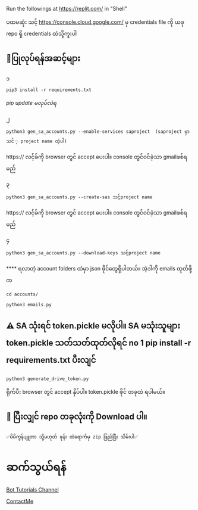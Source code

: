 Run the followings at https://replit.com/ in "Shell"

ပထမဆုံး သင့် https://console.cloud.google.com/ မှ credentials file ကို ယခု repo ရှိ credentials ထဲသို့ကူးပါ

## 💠ပြုလုပ်ရန်အဆင့်များ
၁
```
pip3 install -r requirements.txt
```
*pip update မလုပ်လဲရ*

၂
```
python3 gen_sa_accounts.py --enable-services saproject  (saproject မှာ သင် ့ project name ထဲ့ပါ)
```
https:// လင့်ခ်ကို browser တွင် accept ပေးပါ။ console တွင်ဝင်ခဲ့သာ gmailဖစ်ရမည်

၃
```
python3 gen_sa_accounts.py --create-sas သင့်project name
```
https:// လင့်ခ်ကို browser တွင် accept ပေးပါ။ console တွင်ဝင်ခဲ့သာ gmailဖစ်ရမည်

၄
```
python3 gen_sa_accounts.py --download-keys သင့်project name
```


**** ရလာတဲ့  account folders ထဲမှာ json ဖိုင်တွေရှိပါတယ်။ အဲ့ဒါကို emails ထုတ်ဖို့က 

```
cd accounts/
```




```
python3 emails.py
```


## ⚠ SA သုံးရင် token.pickle မလိုပါ။ SA မသုံးသူများ token.pickle သတ်သတ်ထုတ်လိုရင် no 1 pip install -r requirements.txt ပီးလျင်

```
python3 generate_drive_token.py
```
ရိုက်ပီး browser တွင် accept နှိပ်ပါ။ token.pickle ဖိုင် တခုထဲ ရပါမယ်။


## 📙 ပြီးလျှင် repo တခုလုံးကို Download ပါ။ 

    ✅မိမိကွန်ပျူတာ သို့မဟုတ် ဖုန်း ထဲရောက်မှ zip ဖြည်ပြီး သိမ်းပါ✅
    
# ဆက်သွယ်ရန်
[Bot Tutorials Channel](https://t.me/BotTutorialsMM)

[ContactMe](https://t.me/Dr007bot)
